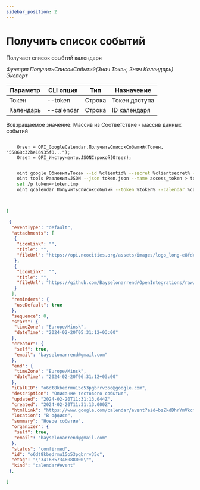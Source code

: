 ```yaml
---
sidebar_position: 2
---
```


# Получить список событий
Получает список соыбтий календаря

*Функция ПолучитьСписокСобытий(Знач Токен, Знач Календарь) Экспорт*

  | Параметр | CLI опция | Тип | Назначение |
  |-|-|-|-|
  | Токен | --token | Строка | Токен доступа |
  | Календарь | --calendar | Строка | ID календаря |
  
  Вовзращаемое значение: Массив из Соответствие - массив данных событий

```bsl title="Пример кода"
			
    Ответ = OPI_GoogleCalendar.ПолучитьСписокСобытий(Токен, "55868c32be16935f0...");  
    Ответ = OPI_Инструменты.JSONСтрокой(Ответ);                                       

```

```sh title="Пример команд CLI"

    oint google ОбновитьТокен --id %clientid% --secret %clientsecret% --refresh %refreshtoken% > token.json
    oint tools РазложитьJSON --json token.json --name access_token > token.tmp
    set /p token=<token.tmp
    oint gcalendar ПолучитьСписокСобытий --token %token% --calendar %calendar%
    
```

```json title="Результат"

[

 {
  "eventType": "default",
  "attachments": [
   {
    "iconLink": "",
    "title": "",
    "fileUrl": "https://opi.neocities.org/assets/images/logo_long-e8fdcca6ff8b32e679ea49a1ccdd3eac.png"
   },
   {
    "iconLink": "",
    "title": "",
    "fileUrl": "https://github.com/Bayselonarrend/OpenIntegrations/raw/main/Media/logo.png?v1"
   }
  ],
  "reminders": {
   "useDefault": true
  },
  "sequence": 0,
  "start": {
   "timeZone": "Europe/Minsk",
   "dateTime": "2024-02-20T05:31:12+03:00"
  },
  "creator": {
   "self": true,
   "email": "bayselonarrend@gmail.com"
  },
  "end": {
   "timeZone": "Europe/Minsk",
   "dateTime": "2024-02-20T06:31:12+03:00"
  },
  "iCalUID": "o6dt8kbedrmu15o53pgbrrv35o@google.com",
  "description": "Описание тестового события",
  "updated": "2024-02-20T11:31:13.044Z",
  "created": "2024-02-20T11:31:13.000Z",
  "htmlLink": "https://www.google.com/calendar/event?eid=bzZkdDhrYmVkcm11MTVvNTNwZ2JycnYzNW8gYmF5c2Vsb25hcnJlbmRAbQ",
  "location": "В оффисе",
  "summary": "Новое событие",
  "organizer": {
   "self": true,
   "email": "bayselonarrend@gmail.com"
  },
  "status": "confirmed",
  "id": "o6dt8kbedrmu15o53pgbrrv35o",
  "etag": "\"3416857346088000\"",
  "kind": "calendar#event"
 },
 
]

```
